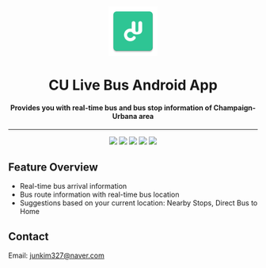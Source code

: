 <p align="center">
    <img alt="Launcher Icon" src="./app/src/main/ic_launcher-web.png" width="100px">
    <h1 align="center">CU Live Bus Android App</h1>
    <h4 align="center">Provides you with real-time bus and bus stop information of Champaign-Urbana area</h4>
</p>

---
<p align="center">
    <img src="https://user-images.githubusercontent.com/34694853/173201304-9089b47a-f83d-4651-9184-afdb59772305.png" width="170">
    <img src="https://user-images.githubusercontent.com/34694853/173201081-e869e2e3-2fd9-4f66-9695-fa96f9b73806.png" width="170">
    <img src="https://user-images.githubusercontent.com/34694853/173200977-1489a8be-7819-4301-a552-1c744fb833cc.gif" width="170">
    <img src="https://user-images.githubusercontent.com/34694853/173200480-5b4def88-58a0-4c91-b690-93a31a255ced.gif" width="170">
    <img src="https://user-images.githubusercontent.com/34694853/173201115-626eb6ff-36e7-43cb-b171-36a7327e3f3d.png" width="170">
</p>

## Feature Overview
* Real-time bus arrival information
* Bus route information with real-time bus location
* Suggestions based on your current location: Nearby Stops, Direct Bus to Home

## Contact
Email: junkim327@naver.com
